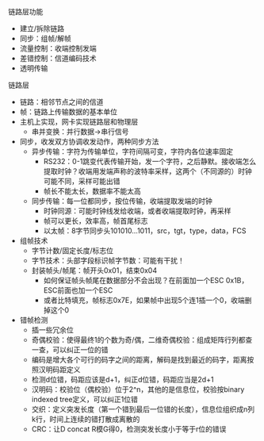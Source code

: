 链路层功能

- 建立/拆除链路
- 同步：组帧/解帧
- 流量控制：收端控制发端
- 差错控制：信道编码技术
- 透明传输



链路层

- 链路：相邻节点之间的信道
- 帧：链路上传输数据的基本单位
- 主机上实现，网卡实现链路层和物理层
    - 串并变换：并行数据->串行信号
- 同步，收发双方协调收发动作，两种同步方法
    - 异步传输：字符为传输单位，字符间隔可变，字符内各位速率固定
        - RS232：0-1跳变代表传输开始，发一个字符，之后静默。接收端怎么提取时钟？收端用发端声称的波特率采样，这两个（不同源的）时钟可能不同，采样可能出错
        - 帧长不能太长，数据率不能太高
    - 同步传输：每一位都同步，按位传输，收端提取发端的时钟
        - 时钟同源：可能时钟线发给收端，或者收端提取时钟，再采样
        - 帧可以更长，效率高，帧首尾标志
        - 以太帧：8字节同步头101010...1011，src，tgt，type，data，FCS
- 组帧技术
    - 字节计数/固定长度/标志位
    - 字节技术：头部字段标识帧字节数：可能有干扰！
    - 封装帧头/帧尾：帧开头0x01，结束0x04
        - 如何保证帧头帧尾在数据部分不会出现？在前面加一个ESC 0x1B，ESC前面也加一个ESC
        - 或者比特填充，帧标志0x7E，如果帧中出现5个连1插一个0，收端删掉这个0
- 错帧检测
    - 插一些冗余位
    - 奇偶校验：使得最终1的个数为奇/偶，二维奇偶校验：组成矩阵行列都查一查，可以纠正一位的错
    - 编码是增大各个可行的码字之间的距离，解码是找到最近的码字，距离按照汉明码距定义
    - 检测d位错，码距应该是d+1，纠正d位错，码距应当是2d+1
    - 汉明码：校验位（偶校验）位于2^n，其他的是信息位，校验按binary indexed tree定义，可以纠正1位错
    - 交织：定义突发长度（第一个错到最后一位错的长度），信息位组织成n列k行，时间上连续的错打散成离散的
    - CRC：让D concat R模G得0，检测突发长度小于等于r位的错误